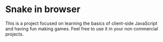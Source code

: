 # Snake in browser
This is a project focused on learning the basics of client-side JavaScript and having fun making games.
Feel free to use it in your non commercial projects.
